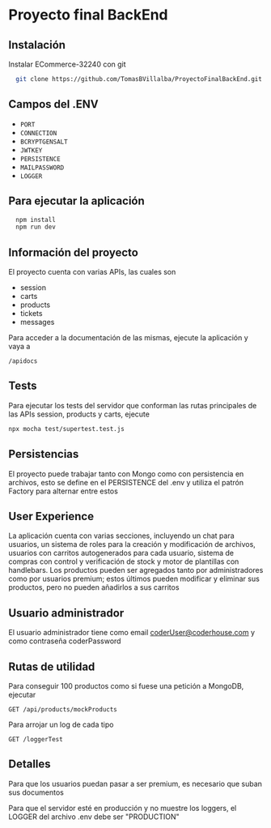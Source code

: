 
# Proyecto final BackEnd



## Instalación

Instalar ECommerce-32240 con git

```bash
  git clone https://github.com/TomasBVillalba/ProyectoFinalBackEnd.git
```

## Campos del .ENV

 - `PORT`
 - `CONNECTION` 
 - `BCRYPTGENSALT`
 - `JWTKEY`
 - `PERSISTENCE`
 - `MAILPASSWORD`
 - `LOGGER`

## Para ejecutar la aplicación

```bash
  npm install
  npm run dev
```

## Información del proyecto

El proyecto cuenta con varias APIs, las cuales son 
 - session
 - carts
 - products
 - tickets
 - messages

Para acceder a la documentación de las mismas, ejecute la aplicación y vaya a

```http
/apidocs
```

## Tests

Para ejecutar los tests del servidor que conforman las rutas principales de las APIs session, products y carts, ejecute
 
```sh
npx mocha test/supertest.test.js
```

## Persistencias

El proyecto puede trabajar tanto con Mongo como con persistencia en archivos, esto se define en el PERSISTENCE del .env y utiliza el patrón Factory para alternar entre estos

## User Experience

La aplicación cuenta con varias secciones, incluyendo un chat para usuarios, un sistema de roles para la creación y modificación de archivos, usuarios con carritos autogenerados para cada usuario, sistema de compras con control y verificación de stock y motor de plantillas con handlebars. Los productos pueden ser agregados tanto por administradores como por usuarios premium; estos últimos pueden modificar y eliminar sus productos, pero no pueden añadirlos a sus carritos

## Usuario administrador

El usuario administrador tiene como email coderUser@coderhouse.com y como contraseña coderPassword

## Rutas de utilidad

Para conseguir 100 productos como si fuese una petición a MongoDB, ejecutar
```http
GET /api/products/mockProducts
```

Para arrojar un log de cada tipo
```http
GET /loggerTest
```

## Detalles

Para que los usuarios puedan pasar a ser premium, es necesario que suban sus documentos

Para que el servidor esté en producción y no muestre los loggers, el LOGGER del archivo .env debe ser "PRODUCTION"

